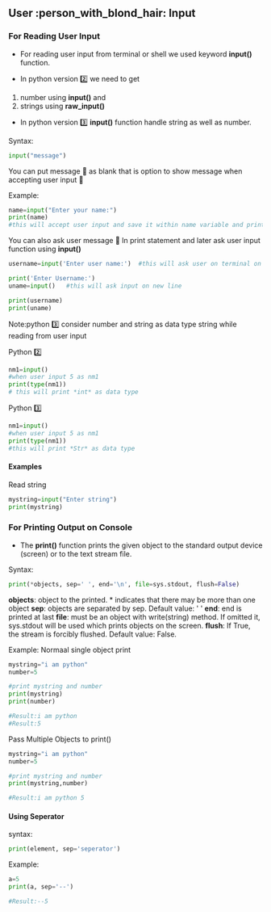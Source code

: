 ## User :person_with_blond_hair: Input

### For Reading User Input
- For reading user input from terminal or shell we used keyword **input()** function.

- In python version :two: we need to get
1. number using **input()** and
2. strings using **raw_input()**

- In python  version :three: **input()**  function handle string as well as number.

Syntax:
```python
input("message")
```
You can put message  :speech_balloon: as blank that is option to show message when accepting user input :thought_balloon:

Example:
```python
name=input("Enter your name:")
print(name)
#this will accept user input and save it within name variable and print name.
```

You can also ask user message :speech_balloon: In print statement and later ask user input function using **input()**
```python
username=input('Enter user name:')  #this will ask user on terminal on same line

print('Enter Username:')
uname=input()   #this will ask input on new line

print(username)
print(uname)
```

Note:python :three: consider number and string as data type string while reading from user input

Python :two:
```python
nm1=input()
#when user input 5 as nm1
print(type(nm1))
# this will print *int* as data type
```

Python :three:
```python
nm1=input()
#when user input 5 as nm1
print(type(nm1))
#this will print *Str* as data type
```

#### Examples
Read string
```python
mystring=input("Enter string")
print(mystring)
```
### For Printing Output on Console
- The **print()** function prints the given object to the standard output device (screen) or to the text stream file.

Syntax:
```python
print(*objects, sep=' ', end='\n', file=sys.stdout, flush=False)
```
**objects**: object to the printed. * indicates that there may be more than one object
**sep**: objects are separated by sep. Default value: ' '
**end**: end is printed at last
**file**:  must be an object with write(string) method. If omitted it, sys.stdout will be used which prints objects on the screen.
**flush**: If True, the stream is forcibly flushed. Default value: False.

Example:
Normaal single object print
```python
mystring="i am python"
number=5

#print mystring and number
print(mystring)
print(number)

#Result:i am python
#Result:5
```

Pass Multiple Objects to print()
```python
mystring="i am python"
number=5

#print mystring and number
print(mystring,number)

#Result:i am python 5

```
#### Using Seperator
syntax:
```python
print(element, sep='seperator')
```

Example:
```python
a=5
print(a, sep='--')

#Result:--5
```

